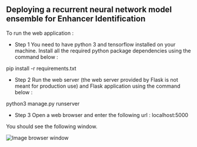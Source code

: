 ## Deploying a recurrent neural network model ensemble for Enhancer Identification

To run the web application :

* Step 1
You need to have python 3 and tensorflow installed on your machine.
Install all the required python package dependencies using the command below :

pip install -r requirements.txt

* Step 2
Run the web server (the web server provided by Flask is not meant for production use) and Flask application using
the command below :

python3 manage.py runserver

* Step 3
Open a web browser and enter the following url : localhost:5000

You should see the following window.

![Image browser window](https://github.com/tkokkeng/DeployEnhancerModel/blob/master/images/Screenshot%20from%202019-05-28%2018-55-20.png)
